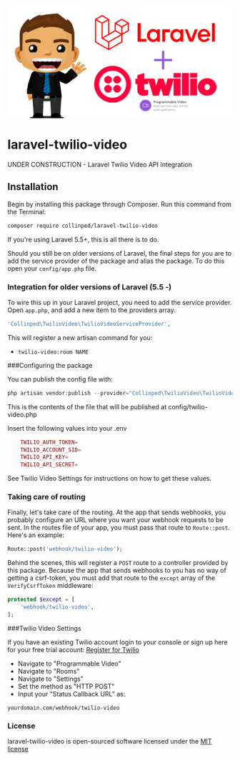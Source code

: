 ![Laravel Twilio Video](cover.png?raw=true "Laravel Twilio Video")

laravel-twilio-video
===============
UNDER CONSTRUCTION - Laravel Twilio Video API Integration

## Installation

Begin by installing this package through Composer. Run this command from the Terminal:

```bash
composer require collinped/laravel-twilio-video
```
If you're using Laravel 5.5+, this is all there is to do.

Should you still be on older versions of Laravel, the final steps for you are to add the service provider of the package and alias the package. To do this open your `config/app.php` file.

### Integration for older versions of Laravel (5.5 -)

To wire this up in your Laravel project, you need to add the service provider.
Open `app.php`, and add a new item to the providers array.

```php
'Collinped\TwilioVideo\TwilioVideoServiceProvider',
```

This will register a new artisan command for you:

- `twilio-video:room NAME`


###Configuring the package

You can publish the config file with:

```php
php artisan vendor:publish --provider="Collinped\TwilioVideo\TwilioVideoServiceProvider" --tag="config"
```

This is the contents of the file that will be published at config/twilio-video.php

Insert the following values into your .env

```php
    TWILIO_AUTH_TOKEN=
    TWILIO_ACCOUNT_SID=
    TWILIO_API_KEY=
    TWILIO_API_SECRET=
```

See Twilio Video Settings for instructions on how to get these values.

### Taking care of routing

Finally, let's take care of the routing. At the app that sends webhooks, you probably configure an URL where you want your webhook requests to be sent. In the routes file of your app, you must pass that route to `Route::post`. Here's an example:

```php
Route::post('webhook/twilio-video');
```

Behind the scenes, this will register a `POST` route to a controller provided by this package. Because the app that sends webhooks to you has no way of getting a csrf-token, you must add that route to the `except` array of the `VerifyCsrfToken` middleware:

```php
protected $except = [
    'webhook/twilio-video',
];
```

###Twilio Video Settings

If you have an existing Twilio account login to your console or sign up here for your free trial account: <a href="https://www.twilio.com/referral/ghFcTs" target="_blank">Register for Twilio</a>

- Navigate to "Programmable Video"
- Navigate to "Rooms"
- Navigate to "Settings"
- Set the method as "HTTP POST"
- Input your "Status Callback URL" as:

```
yourdomain.com/webhook/twilio-video
```

### License

laravel-twilio-video is open-sourced software licensed under the [MIT license](http://opensource.org/licenses/MIT)
